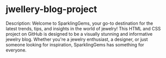 # jwellery-blog-project
Description:
Welcome to SparklingGems, your go-to destination for the latest trends, tips, and insights in the world of jewelry! This HTML and CSS project on GitHub is designed to be a visually stunning and informative jewelry blog. Whether you're a jewelry enthusiast, a designer, or just someone looking for inspiration, SparklingGems has something for everyone.
